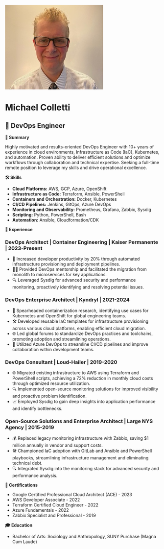 ![Michael Colletti](img/profile-pic.jpg)  
# Michael Colletti
## 🚀 DevOps Engineer

**🌟 Summary**

Highly motivated and results-oriented DevOps Engineer with 10+ years of experience in cloud environments, Infrastructure as Code (IaC), Kubernetes, and automation. Proven ability to deliver efficient solutions and optimize workflows through collaboration and technical expertise. Seeking a full-time remote position to leverage my skills and drive operational excellence.

**🛠️ Skills**

* **Cloud Platforms:** AWS, GCP, Azure, OpenShift
* **Infrastructure as Code:** Terraform, Ansible, PowerShell
* **Containers and Orchestration:** Docker, Kubernetes
* **CI/CD Pipelines:** Jenkins, GitOps, Azure DevOps
* **Monitoring and Observability:** Prometheus, Grafana, Zabbix, Sysdig
* **Scripting:** Python, PowerShell, Bash
* **Automation:** Ansible, Cloudformation/CDK

**💼 Experience**

### DevOps Architect | Container Engineering | Kaiser Permanente | 2023-Present
* 🚀 Increased developer productivity by 20% through automated infrastructure provisioning and deployment pipelines.
* 👨‍🏫 Provided DevOps mentorship and facilitated the migration from monolith to microservices for key applications.
* 🔍 Leveraged Sysdig for advanced security and performance monitoring, proactively identifying and resolving potential issues.

### DevOps Enterprise Architect | Kyndryl | 2021-2024
* 🔬 Spearheaded containerization research, identifying use cases for Kubernetes and OpenShift for global engineering teams.
* 🛠️ Developed reusable IaC templates for infrastructure provisioning across various cloud platforms, enabling efficient cloud migration.
* 🌐 Led global forums to standardize DevOps practices and toolchains, promoting adoption and streamlining operations.
* 🚀 Utilized Azure DevOps to streamline CI/CD pipelines and improve collaboration within development teams.

### DevOps Consultant | Loud-Hailer | 2019-2020
* 🌐 Migrated existing infrastructure to AWS using Terraform and PowerShell scripts, achieving a 72% reduction in monthly cloud costs through optimized resource utilization.
* 🔍 Implemented open-source monitoring solutions for improved visibility and proactive problem identification.
* 📈 Employed Sysdig to gain deep insights into application performance and identify bottlenecks.

### Open-Source Solutions and Enterprise Architect | Large NYS Agency | 2015-2019
* 💰 Replaced legacy monitoring infrastructure with Zabbix, saving $1 million annually in vendor and support costs.
* 🛠️ Championed IaC adoption with GitLab and Ansible and PowerShell playbooks, streamlining infrastructure management and eliminating technical debt.
* 🔍 Integrated Sysdig into the monitoring stack for advanced security and performance analysis.

**📜 Certifications**

* Google Certified Professional Cloud Architect (ACE) - 2023
* AWS Developer Associate - 2022
* Terraform Certified Cloud Engineer - 2022
* Azure Fundamentals - 2022
* Zabbix Specialist and Professional - 2019

**🎓 Education**

* Bachelor of Arts: Sociology and Anthropology, SUNY Purchase (Magna Cum Laude) 
